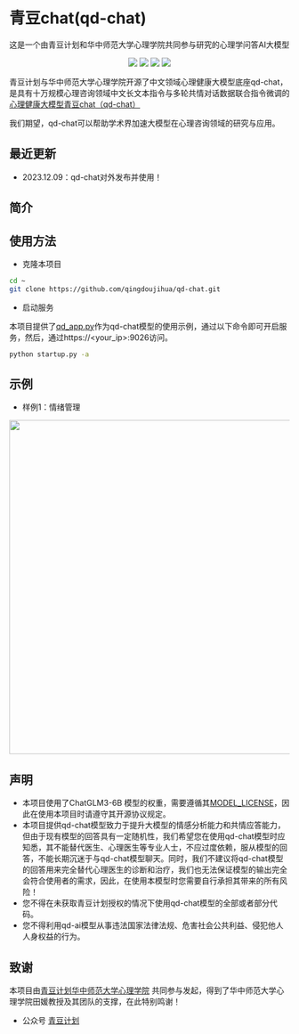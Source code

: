 # 青豆chat(qd-chat)
这是一个由青豆计划和华中师范大学心理学院共同参与研究的心理学问答AI大模型



<p align="center">
    <a href="support os"><img src="https://img.shields.io/badge/os-linux%2C%20win%2C%20mac-pink.svg"></a>
    <a href=""><img src="https://img.shields.io/badge/python-3.8+-aff.svg"></a>
    <a href="https://github.com/scutcyr/SoulChat/graphs/contributors"><img src="https://img.shields.io/github/contributors/scutcyr/SoulChat?color=9ea"></a>
    <a href="https://github.com/scutcyr/SoulChat/commits"><img src="https://img.shields.io/github/commit-activity/m/scutcyr/SoulChat?color=3af"></a>
</p>

青豆计划与华中师范大学心理学院开源了中文领域心理健康大模型底座qd-chat，是具有十万规模心理咨询领域中文长文本指令与多轮共情对话数据联合指令微调的[心理健康大模型青豆chat（qd-chat）](https://github.com/qingdoujihua/qd-ai.git)   

我们期望，qd-chat可以帮助学术界加速大模型在心理咨询领域的研究与应用。


## 最近更新
-   2023.12.09：qd-chat对外发布并使用！



## 简介
  

## 使用方法
* 克隆本项目
```bash
cd ~
git clone https://github.com/qingdoujihua/qd-chat.git
```


* 启动服务   

本项目提供了[qd_app.py](./qd_app.py)作为qd-chat模型的使用示例，通过以下命令即可开启服务，然后，通过https://<your_ip>:9026访问。
```bash
python startup.py -a
```

## 示例
* 样例1：情绪管理

<p align="center">
    <img src="./img/emo.png" width=600px/>
</p>




## 声明
* 本项目使用了ChatGLM3-6B 模型的权重，需要遵循其[MODEL_LICENSE](https://github.com/THUDM/ChatGLM3/blob/main/MODEL_LICENSE)，因此在使用本项目时请遵守其开源协议规定。
* 本项目提供qd-chat模型致力于提升大模型的情感分析能力和共情应答能力，但由于现有模型的回答具有一定随机性，我们希望您在使用qd-chat模型时应知悉，其不能替代医生、心理医生等专业人士，不应过度依赖，服从模型的回答，不能长期沉迷于与qd-chat模型聊天。同时，我们不建议将qd-chat模型的回答用来完全替代心理医生的诊断和治疗，我们也无法保证模型的输出完全会符合使用者的需求，因此，在使用本模型时您需要自行承担其带来的所有风险！
* 您不得在未获取青豆计划授权的情况下使用qd-chat模型的全部或者部分代码。
* 您不得利用qd-ai模型从事违法国家法律法规、危害社会公共利益、侵犯他人人身权益的行为。

## 致谢
本项目由[青豆计划](https://qing-dou.com)[华中师范大学心理学院]([https://www2.scut.edu.cn/ft/main.htm](https://psych.ccnu.edu.cn/)) 共同参与发起，得到了华中师范大学心理学院田媛教授及其团队的支撑，在此特别鸣谢！


* 公众号
  [青豆计划]([https://mp.weixin.qq.com/s/gemlKfLg8c-AtjiV7uTUTQ](https://mp.weixin.qq.com/mp/homepage?__biz=MzkyODU3MDQ3Ng==&hid=1&sn=54fdb6d8e8e69846bd49b09e7beff741&scene=18#wechat_redirect))




